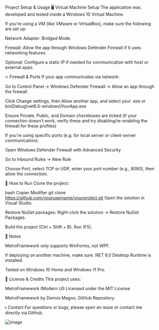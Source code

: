 Project Setup & Usage
🖥️ Virtual Machine Setup
The application was developed and tested inside a Windows 10 Virtual Machine.

If you’re using a VM (like VMware or VirtualBox), make sure the following are set up:

Network Adapter: Bridged Mode.

Firewall: Allow the app through Windows Defender Firewall if it uses networking features.

Optional: Configure a static IP if needed for communication with host or external apps.

🔥 Firewall & Ports
If your app communicates via network:

Go to Control Panel → Windows Defender Firewall → Allow an app through the firewall

Click Change settings, then Allow another app, and select your .exe or bin\Debug\net6.0-windows\YourApp.exe

Ensure Private, Public, and Domain checkboxes are ticked (if your connection doesn’t work, verify these and try disabling/re-enabling the firewall for these profiles)

If you're using specific ports (e.g. for local server or client-server communication):

Open Windows Defender Firewall with Advanced Security

Go to Inbound Rules → New Rule

Choose Port, select TCP or UDP, enter your port number (e.g., 8080), then allow the connection.

🚀 How to Run
Clone the project:

bash
Copier
Modifier
git clone https://github.com/yourusername/yourproject.git
Open the solution in Visual Studio.

Restore NuGet packages:
Right-click the solution → Restore NuGet Packages.

Build the project (Ctrl + Shift + B).
Run (F5).

🧪 Notes

MetroFramework only supports WinForms, not WPF.

If deploying on another machine, make sure .NET 6.0 Desktop Runtime is installed.

Tested on Windows 10 Home and Windows 11 Pro.

📜 License & Credits
This project uses:

MetroFramework (Modern UI) Licensed under the MIT License

MetroFramework by Dennis Magno, GitHub Repository

📞 Contact
For questions or bugs, please open an issue or contact me directly via GitHub.

![image](https://github.com/user-attachments/assets/b7960d11-0b79-4612-90ec-8faafa363c18)

